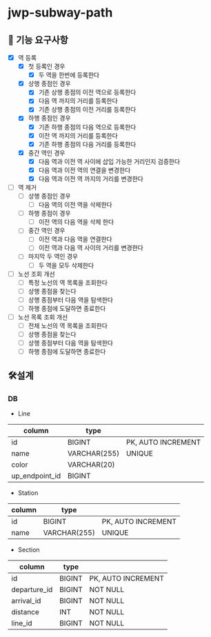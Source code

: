 # jwp-subway-path

## 🎯 기능 요구사항

- [X]  역 등록
    - [X]  첫 등록인 경우
        - [X]  두 역을 한번에 등록한다
    - [X]  상행 종점인 경우
        - [X]  기존 상행 종점의 이전 역으로 등록한다
        - [X]  다음 역 까지의 거리를 등록한다
        - [X]  기존 상행 종점의 이전 거리를 등록한다
    - [X]  하행 종점인 경우
        - [X]  기존 하행 종점의 다음 역으로 등록한다
        - [X]  이전 역 까지의 거리를 등록한다
        - [X]  기존 하행 종점의 다음 거리를 등록한다
    - [X]  중간 역인 경우
        - [X]  다음 역과 이전 역 사이에 삽입 가능한 거리인지 검증한다
        - [X]  다음 역과 이전 역의 연결을 변경한다
        - [X]  다음 역과 이전 역 까지의 거리를 변경한다
- [ ]  역 제거
    - [ ]  상행 종점인 경우
        - [ ]  다음 역의 이전 역을 삭제한다
    - [ ]  하행 종점이 경우
        - [ ]  이전 역의 다음 역을 삭제 한다
    - [ ]  중간 역인 경우
        - [ ]  이전 역과 다음 역을 연결한다
        - [ ]  이전 역과 다음 역 사이의 거리를 변경한다
    - [ ]  마지막 두 역인 경우
        - [ ]  두 역을 모두 삭제한다
- [ ]  노선 조회 개선
    - [ ]  특정 노선의 역 목록을 조회한다
    - [ ]  상행 종점을 찾는다
    - [ ]  상행 종점부터 다음 역을 탐색한다
    - [ ]  하행 종점에 도달하면 종료한다
- [ ]  노선 목록 조회 개선
    - [ ]  전체 노선의 역 목록을 조회한다
    - [ ]  상행 종점을 찾는다
    - [ ]  상행 종점부터 다음 역을 탐색한다
    - [ ]  하행 종점에 도달하면 종료한다

## 🛠️설계

### DB

- Line

| column         | type         |                    |
|----------------|--------------|--------------------|
| id             | BIGINT       | PK, AUTO INCREMENT |
| name           | VARCHAR(255) | UNIQUE             |
| color          | VARCHAR(20)  |                    |
| up_endpoint_id | BIGINT       |                    |

- Station

| column | type         |                    |
|--------|--------------|--------------------|
| id     | BIGINT       | PK, AUTO INCREMENT |
| name   | VARCHAR(255) | UNIQUE             |

- Section

| column       | type   |                    |
|--------------|--------|--------------------|
| id           | BIGINT | PK, AUTO INCREMENT |
| departure_id | BIGINT | NOT NULL           |
| arrival_id   | BIGINT | NOT NULL           |
| distance     | INT    | NOT NULL           |
| line_id      | BIGINT | NOT NULL           |
